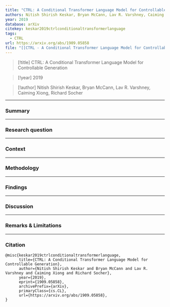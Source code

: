 ```yaml
---
title: "CTRL: A Conditional Transformer Language Model for Controllable Generation"
authors: Nitish Shirish Keskar, Bryan McCann, Lav R. Varshney, Caiming Xiong, Richard Socher
year: 2019
database: arXiv
citekey: keskar2019ctrlconditionaltransformerlanguage
tags:
  - CTRL
url: https://arxiv.org/abs/1909.05858
file: "[[CTRL - A Conditional Transformer Language Model for Controllable Generation.pdf]]"
---
```


>[!title]
CTRL: A Conditional Transformer Language Model for Controllable Generation

>[!year]
2019

>[!author]
Nitish Shirish Keskar, Bryan McCann, Lav R. Varshney, Caiming Xiong, Richard Socher


------------------------------------

### Summary


------------------------------------

### Research question


------------------------------------

### Context


------------------------------------

### Methodology


------------------------------------

### Findings


------------------------------------

### Discussion


------------------------------------

### Remarks & Limitations


------------------------------------

### Citation

```
@misc{keskar2019ctrlconditionaltransformerlanguage,
      title={CTRL: A Conditional Transformer Language Model for Controllable Generation}, 
      author={Nitish Shirish Keskar and Bryan McCann and Lav R. Varshney and Caiming Xiong and Richard Socher},
      year={2019},
      eprint={1909.05858},
      archivePrefix={arXiv},
      primaryClass={cs.CL},
      url={https://arxiv.org/abs/1909.05858}, 
}
```